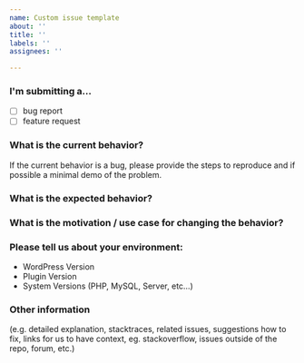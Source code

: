 ```yaml
---
name: Custom issue template
about: ''
title: ''
labels: ''
assignees: ''

---
```


### **I'm submitting a...**
  - [ ] bug report
  - [ ] feature request

### What is the current behavior?

If the current behavior is a bug, please provide the steps to reproduce and if possible a minimal demo of the problem.

### What is the expected behavior?

### What is the motivation / use case for changing the behavior?

### Please tell us about your environment:

  - WordPress Version
  - Plugin Version
  - System Versions (PHP, MySQL, Server, etc…)


### Other information

(e.g. detailed explanation, stacktraces, related issues, suggestions how to fix, links for us to have context, eg. stackoverflow, issues outside of the repo, forum, etc.)
